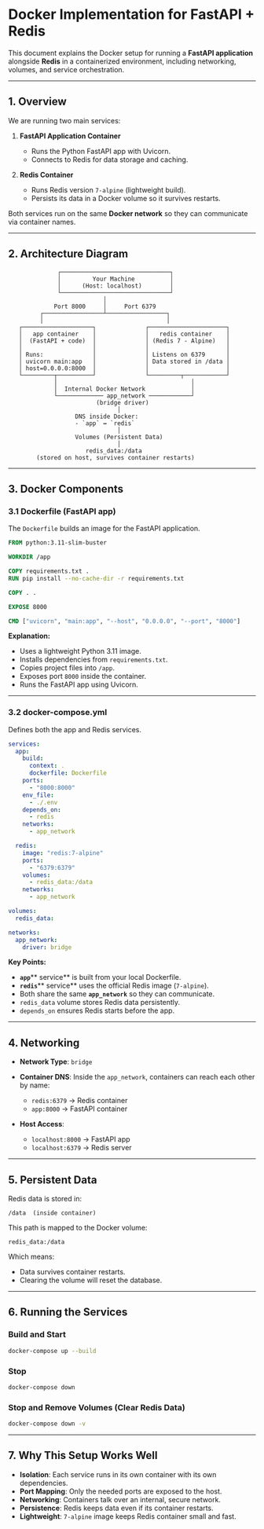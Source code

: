 # Docker Implementation for FastAPI + Redis

This document explains the Docker setup for running a **FastAPI application** alongside **Redis** in a containerized environment, including networking, volumes, and service orchestration.

---

## 1. Overview

We are running two main services:

1. **FastAPI Application Container**

   * Runs the Python FastAPI app with Uvicorn.
   * Connects to Redis for data storage and caching.

2. **Redis Container**

   * Runs Redis version `7-alpine` (lightweight build).
   * Persists its data in a Docker volume so it survives restarts.

Both services run on the same **Docker network** so they can communicate via container names.

---

## 2. Architecture Diagram

```
              ┌───────────────────────────────┐
              │         Your Machine          │
              │      (Host: localhost)        │
              └───────────────────────────────┘
                           │
             Port 8000     │     Port 6379
         ┌─────────────────┴─────────────────┐
         │                                   │
   ┌────────────────────┐              ┌──────────────────────┐
   │   app container    │              │   redis container    │
   │  (FastAPI + code)  │              │ (Redis 7 - Alpine)   │
   │                    │              │                      │
   │ Runs:              │              │ Listens on 6379      │
   │ uvicorn main:app   │              │ Data stored in /data │
   │ host=0.0.0.0:8000  │              │                      │
   └─────────┬──────────┘              └─────────┬────────────┘
             │                                      │
             │  Internal Docker Network             │
             └───────────── app_network ────────────┘
                         (bridge driver)
                               │
                   DNS inside Docker:
                   - `app` ↔ `redis`
                               │
                   Volumes (Persistent Data)
                               │
                      redis_data:/data
        (stored on host, survives container restarts)
```

---

## 3. Docker Components

### **3.1 Dockerfile (FastAPI app)**

The `Dockerfile` builds an image for the FastAPI application.

```dockerfile
FROM python:3.11-slim-buster

WORKDIR /app

COPY requirements.txt .
RUN pip install --no-cache-dir -r requirements.txt

COPY . .

EXPOSE 8000

CMD ["uvicorn", "main:app", "--host", "0.0.0.0", "--port", "8000"]
```

**Explanation:**

* Uses a lightweight Python 3.11 image.
* Installs dependencies from `requirements.txt`.
* Copies project files into `/app`.
* Exposes port `8000` inside the container.
* Runs the FastAPI app using Uvicorn.

---

### **3.2 docker-compose.yml**

Defines both the app and Redis services.

```yaml
services:
  app:
    build:
      context: .
      dockerfile: Dockerfile
    ports:
      - "8000:8000"
    env_file:
      - ./.env
    depends_on:
      - redis
    networks:
      - app_network

  redis:
    image: "redis:7-alpine"
    ports:
      - "6379:6379"
    volumes:
      - redis_data:/data
    networks:
      - app_network

volumes:
  redis_data:

networks:
  app_network:
    driver: bridge
```

**Key Points:**

* **`app`**\*\* service\*\* is built from your local Dockerfile.
* **`redis`**\*\* service\*\* uses the official Redis image (`7-alpine`).
* Both share the same **`app_network`** so they can communicate.
* `redis_data` volume stores Redis data persistently.
* `depends_on` ensures Redis starts before the app.

---

## 4. Networking

* **Network Type**: `bridge`
* **Container DNS**: Inside the `app_network`, containers can reach each other by name:

  * `redis:6379` → Redis container
  * `app:8000` → FastAPI container
* **Host Access**:

  * `localhost:8000` → FastAPI app
  * `localhost:6379` → Redis server

---

## 5. Persistent Data

Redis data is stored in:

```
/data  (inside container)
```

This path is mapped to the Docker volume:

```
redis_data:/data
```

Which means:

* Data survives container restarts.
* Clearing the volume will reset the database.

---

## 6. Running the Services

### Build and Start

```bash
docker-compose up --build
```

### Stop

```bash
docker-compose down
```

### Stop and Remove Volumes (Clear Redis Data)

```bash
docker-compose down -v
```

---

## 7. Why This Setup Works Well

* **Isolation**: Each service runs in its own container with its own dependencies.
* **Port Mapping**: Only the needed ports are exposed to the host.
* **Networking**: Containers talk over an internal, secure network.
* **Persistence**: Redis keeps data even if its container restarts.
* **Lightweight**: `7-alpine` image keeps Redis container small and fast.
